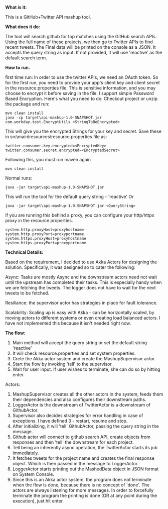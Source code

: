 **What is it:**

This is a GitHub+Twitter API mashup tool.

**What does it do:** 

The tool will search github for top matches using the GitHub search APIs. 
Using the full name of these projects, we then go to Twitter APIs to find recent tweets. 
The Final data will be printed on the console as a JSON.
It accepts the query string as input. If not provided, it will use 'reactive' as the default search term.

**How to run.**


first time run:
In order to use the twitter APIs, we need an OAuth token. 
So for the first run, you need to provide your app's client key and client secret in the resource.properties file.
This is sensitive information, and you may choose to encrypt it before saving in the file. I support simple Password Based Encryption.
Here's what you need to do:
Checkout project or unzip the package and run:

    mvn clean install
    java -cp target\api-mashup-1.0-SNAPSHOT.jar com.workday.test.EncryptUtils <StringToBeEncrypted>
    
This will give you the encrypted Strings for your key and secret. 
Save these in src\main\resources\resource.properties file as:

    twitter.consumer.key.encrypted=<EncryptedKey>
    twitter.consumer.secret.encrypted=<EncryptedSecret>

Following this, you must run maven again
    
    mvn clean install

Normal runs:

    java -jar target\api-mashup-1.0-SNAPSHOT.jar
    
This will run the tool for the default query string - 'reactive'
Or

    java -jar target\api-mashup-1.0-SNAPSHOT.jar <QueryString>

If you are running this behind a proxy, you can configure your http/https proxy in the resource properties.

    system.http.proxyHost=proxyhostname
    system.http.proxyPort=proxyportname
    system.https.proxyHost=proxyhostname
    system.https.proxyPort=proxyportname

**Technical Details:**

Based on the requirement, I decided to use Akka Actors for designing the solution. Specifically, it was designed so to cater the following:


Async: Tasks are mostly Async and the downstream actors need not wait until the upstream has completed their tasks. This is especially handy when we are fetching the tweets. The logger does not have to wait for the next tweets to be fetched.

Resiliance: the supervisor actor has strategies in place for fault tolerance. 

Scalability: Scaling up is easy with Akka - can be horizontally scaled, by moving actors to different systems or even creating load balanced actors. I have not implemented this because it isn't needed right now.

**The flow:**

1. Main method will accept the query string or set the default string 'reactive'
2. It will check resource.properties and set system properties.
3. Crete the Akka actor system and create the MashupSupervisor actor.
4. Start the flow by invoking 'tell' to the supervisor.
5. Wait for user input. If user wishes to terminate, she can do so by hitting enter.

Actors:
1. MashupSupervisor creates all the other actors in the system, feeds them their dependencies and also configures their downstream paths.
2. LoggerActor is the downstream of TwitterActor is a downstream of GithubActor.
3. Supervisor also decides strategies for error handling in case of exceptions. I have defined 3 - restart, resume and stop.
4. After initializing, it will 'tell' GithubActor, passing the query string in the message.
5. Github actor will connect to github search API, create objects from responses and then 'tell' the downstream for each project.
6. Tell being an inherently async operation, the TwitterActor starts its job immediately.
7. It fetches tweets for the project name and creates the final response object. Which is then passed in the message to LoggerActor.
8. LoggerActor starts printing out the MashedData object in JSON format on System Console.
9. Since this is an Akka actor system, the program does not terminate when the flow is done, because there is no concept of 'done'. The actors are always listening for more messages. In order to forcefully terminate the program the printing is done (OR at any point during the execution), just hit enter.

 
